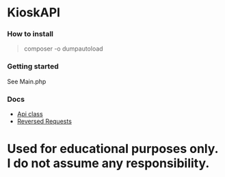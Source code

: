 # KioskAPI

### How to install

> composer -o dumpautoload


### Getting started
See Main.php


### Docs
- [Api class](api_doc.md)
- [Reversed Requests](requests.md)


# Used for educational purposes only. I do not assume any responsibility.